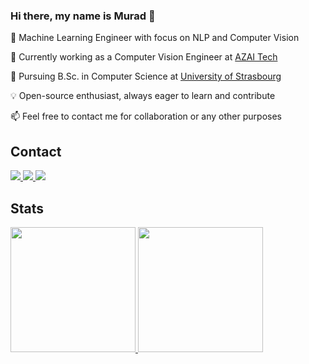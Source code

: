 ### Hi there, my name is Murad 👋

🚀 Machine Learning Engineer with focus on NLP and Computer Vision

🔭 Currently working as a Computer Vision Engineer at [AZAI Tech](https://azai-tech.web.app/)

📖 Pursuing B.Sc. in Computer Science at [University of Strasbourg](https://en.unistra.fr/) 

💡 Open-source enthusiast, always eager to learn and contribute

📫 Feel free to contact me for collaboration or any other purposes


## Contact
<a href="mailto:muradmustafayev03@gmail.com">
    <img src="https://img.shields.io/badge/-Email-red?logo=gmail&logoColor=white">
</a>
<a href="https://www.linkedin.com/in/murad-mustafayev/">
    <img src="https://img.shields.io/badge/-Linkedin-blue?logo=linkedin">
</a>
<a href="https://t.me/rock_and_chips">
    <img src="https://img.shields.io/badge/-Telegram-blue?logo=telegram&logoColor=white">
</a>
<br/> 

## Stats
<a href="https://github.com/Muradmustafayev-03">
    <img height=200 src="https://github-stats-alpha.vercel.app/api?username=Muradmustafayev-03&cc=171626&tc=FFFF&ic=F24194&bc=FFFF">
</a>

<a href="https://github-readme-stats.vercel.app/api/top-langs?username=Muradmustafayev-03&size_weight=0.5&count_weight=0.5&count_private=true&layout=donut&theme=radical">
  <img height=200 src="https://github-readme-stats.vercel.app/api/top-langs?username=Muradmustafayev-03&size_weight=0.5&count_weight=0.5&count_private=true&layout=donut&theme=radical"/>
</a>
